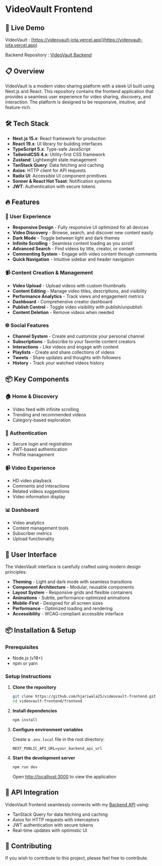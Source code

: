 #  VideoVault Frontend



## 🚀 Live Demo

VideoVault : [https://videovault-iota.vercel.app](https://videovault-iota.vercel.app)

Backend Repository : [VideoVault Backend](https://github.com/hjariwala25/videovault-backend)

## 📋 Overview

VideoVault is a modern video sharing platform with a sleek UI built using Next.js and React. This repository contains the frontend application that provides a seamless user experience for video sharing, discovery, and interaction. The platform is designed to be responsive, intuitive, and feature-rich.

## 🛠️ Tech Stack

- **Next.js 15.x**: React framework for production
- **React 19.x**: UI library for building interfaces
- **TypeScript 5.x**: Type-safe JavaScript
- **TailwindCSS 4.x**: Utility-first CSS framework
- **Zustand**: Lightweight state management
- **TanStack Query**: Data fetching and caching
- **Axios**: HTTP client for API requests
- **Radix UI**: Accessible UI component primitives
- **Sonner & React Hot Toast**: Notification systems
- **JWT**: Authentication with secure tokens

## 🔥 Features

### 👤 User Experience

- **Responsive Design** - Fully responsive UI optimized for all devices
- **Video Discovery** - Browse, search, and discover new content easily
- **Dark Mode** - Toggle between light and dark themes
- **Infinite Scrolling** - Seamless content loading as you scroll
- **Advanced Search** - Find videos by title, creator, or content
- **Commenting System** - Engage with video content through comments
- **Quick Navigation** - Intuitive sidebar and header navigation

### 📹 Content Creation & Management

- **Video Upload** - Upload videos with custom thumbnails
- **Content Editing** - Manage video titles, descriptions, and visibility
- **Performance Analytics** - Track views and engagement metrics
- **Dashboard** - Comprehensive creator dashboard
- **Publish Control** - Toggle video visibility with publish/unpublish
- **Content Deletion** - Remove videos when needed

### 🌐 Social Features

- **Channel System** - Create and customize your personal channel
- **Subscriptions** - Subscribe to your favorite content creators
- **Interactions** - Like videos and engage with content
- **Playlists** - Create and share collections of videos
- **Tweets** - Share updates and thoughts with followers
- **History** - Track your watched videos history

## 📦 Key Components

### 🏠 Home & Discovery

- Video feed with infinite scrolling
- Trending and recommended videos
- Category-based exploration

### 👤 Authentication

- Secure login and registration
- JWT-based authentication
- Profile management

### 📹 Video Experience

- HD video playback
- Comments and interactions
- Related videos suggestions
- Video information display

### 📊 Dashboard

- Video analytics
- Content management tools
- Subscriber metrics
- Upload functionality

## 📱 User Interface

The VideoVault interface is carefully crafted using modern design principles:

- **Theming** - Light and dark mode with seamless transitions
- **Component Architecture** - Modular, reusable components
- **Layout System** - Responsive grids and flexible containers
- **Animations** - Subtle, performance-optimized animations
- **Mobile-First** - Designed for all screen sizes
- **Performance** - Optimized loading and rendering
- **Accessibility** - WCAG-compliant accessible interface

## 📦 Installation & Setup

### Prerequisites

- Node.js (v18+)
- npm or yarn

### Setup Instructions

1. **Clone the repository**

   ```bash
   git clone https://github.com/hjariwala25/videovault-frontend.git
   cd videovault-frontend/frontend
   ```

2. **Install dependencies**

   ```bash
   npm install
   ```

3. **Configure environment variables**

   Create a `.env.local` file in the root directory:

   ```
   NEXT_PUBLIC_API_URL=your_backend_api_url
   ```

4. **Start the development server**

   ```bash
   npm run dev
   ```

   Open [http://localhost:3000](http://localhost:3000) to view the application



## 🔄 API Integration

VideoVault frontend seamlessly connects with my [Backend API](https://github.com/hjariwala25/videovault-backend) using:

- TanStack Query for data fetching and caching
- Axios for HTTP requests with interceptors
- JWT authentication with secure tokens
- Real-time updates with optimistic UI


## 👥 Contributing

If you wish to contribute to this project, please feel free to contribute.

